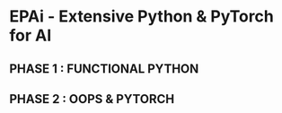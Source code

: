 # EPAi - Extensive Python & PyTorch for AI

## PHASE 1 : FUNCTIONAL PYTHON

## PHASE 2 : OOPS & PYTORCH
